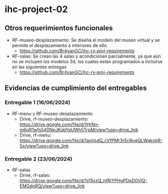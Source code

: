 # ihc-project-02

## Otros requerimientos funcionales

- RF-museo-desplazamiento: Se diseña el modelo del museo virtual y se permite el desplazamiento a interiores de ello.
  - https://github.com/Br4yanGC/ihc-rv-proj-requirements
- RF-salas: Se crean las 4 salas y acondicionan parcialmente, ya que aún no se incluyen los modelos 3d, los cuales estan programados a incluirse en las siguientes entregas
  - https://github.com/Br4yanGC/ihc-rv-proj-requirements

## Evidencias de cumplimiento del entregables
### Entregable 1 (16/06/2024)
- RF-menu y RF-museo-desplazamiento
  - Drive, rf-museo-desplazamiento: https://drive.google.com/file/d/1HrNv-m6qR1wfs540NpJKqbYaUWh5TrpM/view?usp=drive_link
  - Drive, rf-menu: https://drive.google.com/file/d/1aoVsdQ_cVfPMr3rEri8veQLWqkybR-Sx/view?usp=drive_link
### Entregable 2 (23/06/2024)
- RF-salas
  - Drive, rf-salas: https://drive.google.com/file/d/1ii15xzQ_hfRiYPHgPDeD0VIQ-EMGdpRQ/view?usp=drive_link
